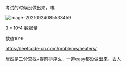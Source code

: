 考试的时候没做出来，唉

![image-20210924085533459](C:\Users\55018\AppData\Roaming\Typora\typora-user-images\image-20210924085533459.png)

3 * 10^4 数据量

数值10^9



https://leetcode-cn.com/problems/heaters/

居然是二分查找+提前排序么，一道easy都没做出来，丢人